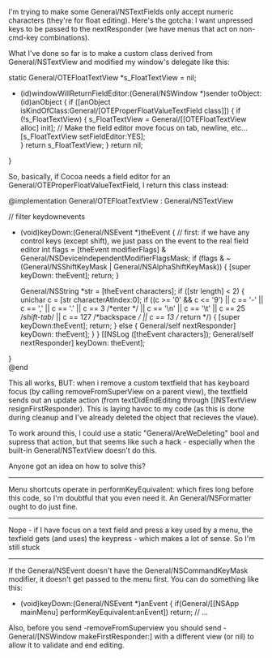 
 
I'm trying to make some General/NSTextFields only accept numeric characters (they're for float editing). Here's the gotcha: I want unpressed keys to be passed to the nextResponder (we have menus that act on non-cmd-key combinations).

What I've done so far is to make a custom class derived from General/NSTextView and modified my window's delegate like this:

    
static General/OTEFloatTextView *s_FloatTextView = nil;
- (id)windowWillReturnFieldEditor:(General/NSWindow *)sender toObject:(id)anObject {
	if ([anObject isKindOfClass:General/[OTEProperFloatValueTextField class]]) {
		if (!s_FloatTextView) {
			s_FloatTextView = General/[[OTEFloatTextView alloc] init];
			// Make the field editor move focus on tab, newline, etc...
			[s_FloatTextView setFieldEditor:YES];	
		}
		return s_FloatTextView;
	}
	return nil;

}


So, basically, if Cocoa needs a field editor for an General/OTEProperFloatValueTextField, I return this class instead:

    
@implementation General/OTEFloatTextView : General/NSTextView

// filter keydownevents
- (void)keyDown:(General/NSEvent *)theEvent {
	// first: if we have any control keys (except shift), we just pass on the event to the real field editor
	int flags = [theEvent modifierFlags] & General/NSDeviceIndependentModifierFlagsMask;
	if (flags & ~(General/NSShiftKeyMask | General/NSAlphaShiftKeyMask)) {
		[super keyDown: theEvent];
		return;
	}

	General/NSString *str = [theEvent characters];
	if ([str length] < 2) {
		unichar c = [str characterAtIndex:0];
		if ((c >= '0' && c <= '9') || c == '-' || c == ',' || c == '.' || c == 3 /*enter */ || c == '\n' || c == '\t' || c == 25 /*shift-tab*/ || c == 127 /*backspace */ || c == 13 /* return */) {
			[super keyDown:theEvent];
			return;
		} else {
			General/self nextResponder] keyDown: theEvent];
		}
	}
	[[NSLog ([theEvent characters]);
	General/self nextResponder] keyDown: theEvent];

}	
@end



This all works, BUT: when i remove a custom textfield that has keyboard focus (by calling removeFromSuperView on a parent view), the textfield sends out an update action (from textDidEndEditing through [[NSTextView resignFirstResponder). This is laying havoc to my code (as this is done during cleanup and I've already deleted the object that recieves the vlaue).

To work around this, I could use a static "General/AreWeDeleting" bool and supress that action, but that seems like such a hack - especially when the built-in General/NSTextView doesn't do this. 

Anyone got an idea on how to solve this?

----
Menu shortcuts operate in     performKeyEquivalent: which fires long before this code, so I'm doubtful that you even need it. An General/NSFormatter ought to do just fine.

---- 
Nope - if I have focus on a text field and press a key used by a menu, the texfield gets (and uses) the keypress - which makes a lot of sense. So I'm still stuck

----
If the     General/NSEvent doesn't have the     General/NSCommandKeyMask modifier, it doesn't get passed to the menu first. You can do something like this:
    
- (void)keyDown:(General/NSEvent *)anEvent
{
	if(General/[[NSApp mainMenu] performKeyEquivalent:anEvent]) return;
	// ...

Also, before you send     -removeFromSuperview you should send     -General/[NSWindow makeFirstResponder:] with a different view (or     nil) to allow it to validate and end editing.